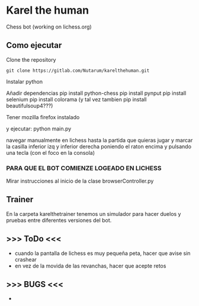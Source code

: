 # Karel the human
Chess bot (working on lichess.org)

## Como ejecutar
Clone the repository
```
git clone https://gitlab.com/Nutarum/karelthehuman.git
```

Instalar python

Añadir dependencias
pip install python-chess
pip install pynput
pip install selenium
pip install colorama
(y tal vez tambien pip install beautifulsoup4???)

Tener mozilla firefox instalado

y ejecutar:
python main.py

navegar manualmente en lichess hasta la partida que quieras jugar
y marcar la casilla inferior izq y inferior derecha poniendo el raton encima
y pulsando una tecla (con el foco en la consola)

### PARA QUE EL BOT COMIENZE LOGEADO EN LICHESS
Mirar instrucciones al inicio de la clase browserController.py

## Trainer
En la carpeta karelthetrainer tenemos un simulador para hacer duelos y pruebas entre diferentes versiones del bot.

## >>> ToDo <<<
- cuando la pantalla de lichess es muy pequeña peta, hacer que avise sin crashear
- en vez de la movida de las revanchas, hacer que acepte retos

## >>> BUGS <<<
- 


